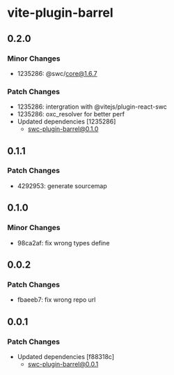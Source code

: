 # vite-plugin-barrel

## 0.2.0

### Minor Changes

- 1235286: @swc/core@1.6.7

### Patch Changes

- 1235286: intergration with @vitejs/plugin-react-swc
- 1235286: oxc_resolver for better perf
- Updated dependencies [1235286]
  - swc-plugin-barrel@0.1.0

## 0.1.1

### Patch Changes

- 4292953: generate sourcemap

## 0.1.0

### Minor Changes

- 98ca2af: fix wrong types define

## 0.0.2

### Patch Changes

- fbaeeb7: fix wrong repo url

## 0.0.1

### Patch Changes

- Updated dependencies [f88318c]
  - swc-plugin-barrel@0.0.1
